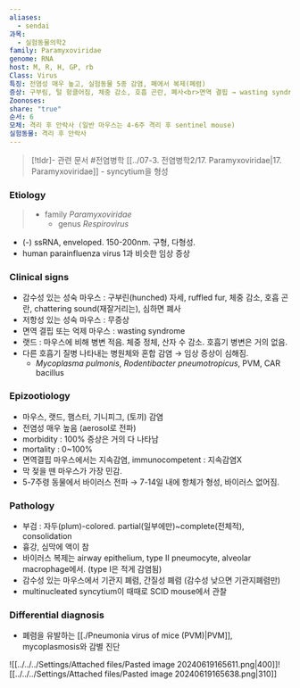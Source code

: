 ```yaml
---
aliases:
  - sendai
과목:
  - 실험동물의학2
family: Paramyxoviridae
genome: RNA
host: M, R, H, GP, rb
Class: Virus
특징: 전염성 매우 높고, 실험동물 5종 감염, 폐에서 복제(폐렴)
증상: 구부림, 털 헝클어짐, 체중 감소, 호흡 곤란, 폐사<br>면역 결핍 → wasting syndrome
Zoonoses: 
share: "true"
순서: 6
모체: 격리 후 안락사 (일반 마우스는 4-6주 격리 후 sentinel mouse)
실험동물: 격리 후 안락사
---
```

>[!tldr]- 관련 문서
#전염병학 [[../07-3. 전염병학2/17. Paramyxoviridae|17. Paramyxoviridae]] - syncytium을 형성

### Etiology
> - family *Paramyxoviridae*
> 	- genus *Respirovirus*

- (-) ssRNA, enveloped. 150-200nm. 구형, 다형성.
- human parainfluenza virus 1과 비슷한 임상 증상
### Clinical signs
- 감수성 있는 성숙 마우스 : 구부린(hunched) 자세, ruffled fur, 체중 감소, 호흡 곤란, chattering sound(재잘거리는), 심하면 폐사
- 저항성 있는 성숙 마우스 : 무증상
- 면역 결핍 또는 억제 마우스 : wasting syndrome
- 랫드 : 마우스에 비해 병변 적음. 체중 정체, 산자 수 감소. 호흡기 병변은 거의 없음.
- 다른 호흡기 질병 나타내는 병원체와 혼합 감염 → 임상 증상이 심해짐.
	- *Mycoplasma pulmonis*, *Rodentibacter pneumotropicus*, PVM, CAR bacillus
### Epizootiology
- 마우스, 랫드, 햄스터, 기니피그, (토끼) 감염
- 전염성 매우 높음 (aerosol로 전파)
- morbidity : 100% 증상은 거의 다 나타남
- mortality : 0~100%
- 면역결핍 마우스에서는 지속감염, immunocompetent : 지속감염X
- 막 젖을 뗀 마우스가 가장 민감.
- 5-7주령 동물에서 바이러스 전파 → 7-14일 내에 항체가 형성, 바이러스 없어짐.
### Pathology
- 부검 : 자두(plum)-colored. partial(일부에만)~complete(전체적), consolidation
- 흉강, 심막에 액이 참
- 바이러스 복제는 airway epithelium, type Ⅱ pneumocyte, alveolar macrophage에서. (type Ⅰ은 적게 감염됨)
- 감수성 있는 마우스에서 기관지 폐렴, 간질성 폐렴 (감수성 낮으면 기관지폐렴만)
- multinucleated syncytium이 때때로 SCID mouse에서 관찰
### Differential diagnosis
- 폐렴을 유발하는 [[./Pneumonia virus of mice (PVM)|PVM]], mycoplasmosis와 감별 진단

![[../../../Settings/Attached files/Pasted image 20240619165611.png|400]]![[../../../Settings/Attached files/Pasted image 20240619165638.png|310]]

